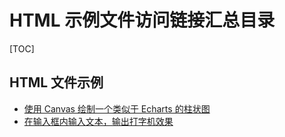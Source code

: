 
# HTML 示例文件访问链接汇总目录
[TOC]
## HTML 文件示例
- [使用 Canvas 绘制一个类似于 Echarts 的柱状图](https://lidengkedev.github.io/example/htmls/2170ecff-e93d-4dd7-922a-a8377a7bbdb9.html)
- [在输入框内输入文本，输出打字机效果](https://lidengkedev.github.io/example/htmls/4dfd3eba-8778-4a24-ac8b-fcdd6a95131f.html)
